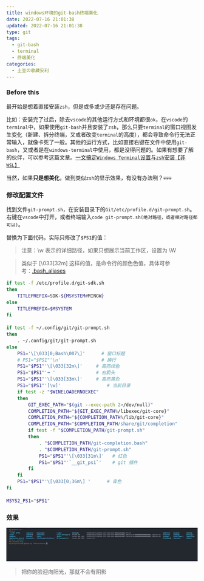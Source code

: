 ```yaml
---
title: windows环境的git-bash终端美化
date: 2022-07-16 21:01:38
updated: 2022-07-16 21:01:38
type: git
tags:
  - git-bash
  - terminal
  - 终端美化
categories:
  - 土豆の收藏安利
---
```


### Before this

最开始是想着直接安装`zsh`，但是或多或少还是存在问题。

比如：安装完了过后，除去`vscode`的其他运行方式和环境都很`ok`，在`vscode`的`terminal`中，如果使用`git-bash`并且安装了`zsh`，那么只要`terminal`的窗口视图发生变化（新建、拆分终端，又或者改变`terminal`的高度），都会导致命令行无法正常输入，就像卡死了一般。其他的运行方式，比如直接右键在文件中使用`git-bash`，又或者是在`windows-terminal`中使用，都是没得问题的。如果有想要了解的伙伴，可以参考这篇文章。[一文搞定`Windows Terminal`设置与`zsh`安装【非`WSL`】](https://zhuanlan.zhihu.com/p/455925403)

当然，如果**只是想美化**，做到类似`zsh`的显示效果，有没有办法咧？~~💀💀💀~~

<!-- more -->

### 修改配置文件

找到文件`git-prompt.sh`，在安装目录下的`Git/etc/profile.d/git-prompt.sh`。右键在`vscode`中打开，或者终端输入`code git-prompt.sh(绝对路径，或者相对路径都可以)`。

替换为下面代码。实际只修改了`$PS1`的值：

> 注意：\w 表示的详细路径，如果只想展示当前工作区，设置为 \W

> 类似于 \[\033[32m\] 这样的值，是命令行的颜色色值，具体可参考：[.bash_aliases](https://gist.github.com/vratiu/9780109)

```sh
if test -f /etc/profile.d/git-sdk.sh
then
    TITLEPREFIX=SDK-${MSYSTEM#MINGW}
else
    TITLEPREFIX=$MSYSTEM
fi

if test -f ~/.config/git/git-prompt.sh
then
    . ~/.config/git/git-prompt.sh
else
    PS1='\[\033]0;Bash\007\]'      # 窗口标题
    # PS1="$PS1"'\n'               # 换行
    PS1="$PS1"'\[\033[32m\]'     # 高亮绿色
    PS1="$PS1"'➜ '               # 右箭头
    PS1="$PS1"'\[\033[33m\]'     # 高亮黄色
    PS1="$PS1"'[\w]'                 # 当前目录
    if test -z "$WINELOADERNOEXEC"
    then
        GIT_EXEC_PATH="$(git --exec-path 2>/dev/null)"
        COMPLETION_PATH="${GIT_EXEC_PATH%/libexec/git-core}"
        COMPLETION_PATH="${COMPLETION_PATH%/lib/git-core}"
        COMPLETION_PATH="$COMPLETION_PATH/share/git/completion"
        if test -f "$COMPLETION_PATH/git-prompt.sh"
        then
            . "$COMPLETION_PATH/git-completion.bash"
            . "$COMPLETION_PATH/git-prompt.sh"
            PS1="$PS1"'\[\033[31m\]'   # 红色
            PS1="$PS1"'`__git_ps1`'    # git 插件
        fi
    fi
    PS1="$PS1"'\[\033[0;36m\] '      # 青色
fi

MSYS2_PS1="$PS1"
```

### 效果

[!['git-bash-preview'](/images/posts/git-bash-prettify/p1.png)](/images/posts/git-bash-prettify/p1.png)

<div class="primary">

> 把你的脸迎向阳光，那就不会有阴影

</div>
